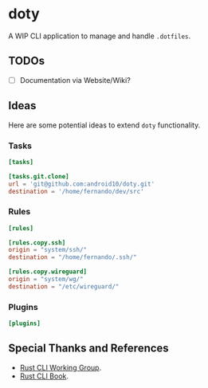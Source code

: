 # doty

A WIP CLI application to manage and handle `.dotfiles`.

## TODOs

- [ ] Documentation via Website/Wiki?

## Ideas

Here are some potential ideas to extend `doty` functionality. 

### Tasks

```toml
[tasks]

[tasks.git.clone]
url = 'git@github.com:android10/doty.git'
destination = '/home/fernando/dev/src'
```

### Rules

```toml
[rules]

[rules.copy.ssh]
origin = "system/ssh/"
destination = "/home/fernando/.ssh/"

[rules.copy.wireguard]
origin = "system/wg/"
destination = "/etc/wireguard/"
```

### Plugins

```toml
[plugins]
```

## Special Thanks and References

 - [Rust CLI Working Group](https://github.com/rust-cli).
 - [Rust CLI Book](https://rust-cli.github.io/book/index.html).

